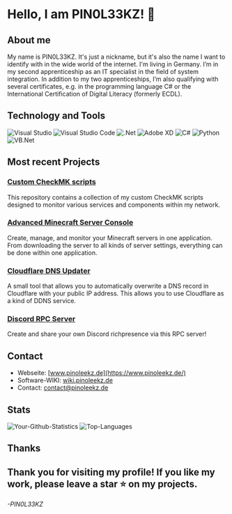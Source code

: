 # **Hello, I am PIN0L33KZ!** 👋
## About me
My name is PIN0L33KZ. It's just a nickname, but it's also the name I want to identify with in the wide world of the internet. I'm living in Germany. I’m in my second apprenticeship as an IT specialist in the field of system integration. In addition to my two apprenticeships, I’m also qualifying with several certificates, e.g. in the programming language C# or the International Certification of Digital Literacy (formerly ECDL).
## **Technology and Tools**
![Visual Studio](https://img.shields.io/badge/Visual%20Studio-5C2D91?style=for-the-badge&logo=visual-studio&logoColor=white) ![Visual Studio Code](https://img.shields.io/badge/Visual%20Studio%20Code-0078D4?style=for-the-badge&logo=visual-studio-code&logoColor=white) ![.Net](https://img.shields.io/badge/.Net-512BD4?style=for-the-badge&logo=dotnet&logoColor=white) ![Adobe XD](https://img.shields.io/badge/Adobe%20XD-FF61F6?style=for-the-badge&logo=adobe-xd&logoColor=white) ![C#](https://img.shields.io/badge/C%23-239120?style=for-the-badge&logo=c-sharp&logoColor=white) ![Python](https://img.shields.io/badge/Python-3776AB?style=for-the-badge&logo=python&logoColor=white) ![VB.Net](https://img.shields.io/badge/VB.Net-512BD4?style=for-the-badge&logo=dotnet&logoColor=white)
## **Most recent Projects**
### [Custom CheckMK scripts](https://github.com/PIN0L33KZ/custom_checkmk_scripts)
This repository contains a collection of my custom CheckMK scripts designed to monitor various services and components within my network.
### [Advanced Minecraft Server Console](https://github.com/PIN0L33KZ/Advanced-Minecraft-Server-Console)
Create, manage, and monitor your Minecraft servers in one application. From downloading the server to all kinds of server settings, everything can be done within one application.
### [Cloudflare DNS Updater](https://github.com/PIN0L33KZ/CloudflareDnsUpdater)
A small tool that allows you to automatically overwrite a DNS record in Cloudflare with your public IP address. This allows you to use Cloudflare as a kind of DDNS service.
### [Discord RPC Server](https://github.com/PIN0L33KZ/DiscordRPCServer)
Create and share your own Discord richpresence via this RPC server!
## **Contact**
- Webseite: [www.pinoleekz.de](https://www.pinoleekz.de/)
- Software-WIKI: [wiki.pinoleekz.de](https://wiki.pinoleekz.de/)
- Contact: [contact@pinoleekz.de](mailto:contact@pinoleekz.de)
## **Stats**
![Your-Github-Statistics](https://github-readme-stats.vercel.app/api?username=pin0l33kz&show_icons=true&theme=radical)
![Top-Languages](https://github-readme-stats.vercel.app/api/top-langs/?username=pin0l33kz&layout=compact&theme=radical)
## **Thanks**
Thank you for visiting my profile! If you like my work, please leave a star ⭐ on my projects.
---
*-PIN0L33KZ*
